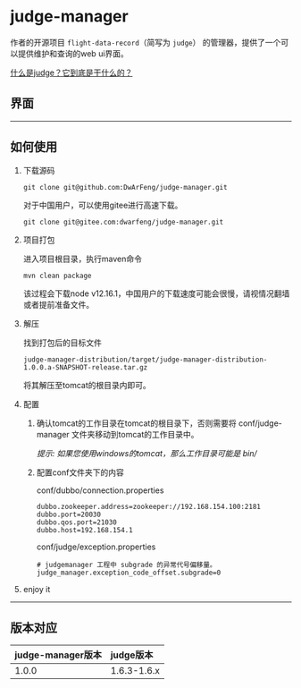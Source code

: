 # judge-manager

作者的开源项目 `flight-data-record`（简写为 `judge`） 的管理器，提供了一个可以提供维护和查询的web ui界面。

[什么是judge？它到底是干什么的？](https://github.com/DwArFeng/judge)

## 界面

---

## 如何使用

1. 下载源码
   ```
   git clone git@github.com:DwArFeng/judge-manager.git
   ```
   对于中国用户，可以使用gitee进行高速下载。
   ```
   git clone git@gitee.com:dwarfeng/judge-manager.git
   ```
   
2. 项目打包

   进入项目根目录，执行maven命令
   ```
   mvn clean package
   ```
   该过程会下载node v12.16.1，中国用户的下载速度可能会很慢，请视情况翻墙或者提前准备文件。

3. 解压

   找到打包后的目标文件 
   ```
   judge-manager-distribution/target/judge-manager-distribution-1.0.0.a-SNAPSHOT-release.tar.gz
   ```
   将其解压至tomcat的根目录内即可。

4. 配置

   1. 确认tomcat的工作目录在tomcat的根目录下，否则需要将 conf/judge-manager 文件夹移动到tomcat的工作目录中。
      
      *提示: 如果您使用windows的tomcat，那么工作目录可能是 bin/*
      
   2. 配置conf文件夹下的内容
   
      conf/dubbo/connection.properties
      ``` properties
      dubbo.zookeeper.address=zookeeper://192.168.154.100:2181
      dubbo.port=20030
      dubbo.qos.port=21030
      dubbo.host=192.168.154.1
      ```
      
      conf/judge/exception.properties
      ``` properties
      # judgemanager 工程中 subgrade 的异常代号偏移量。
      judge_manager.exception_code_offset.subgrade=0
      ```
      
6. enjoy it

---

## 版本对应

|judge-manager版本|judge版本|
|:---|:---|
|1.0.0|1.6.3-1.6.x|

